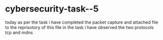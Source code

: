 # cybersecurity-task--5
today as per the task i have completed the packet capture and attached file to the reprisotory of this file 
in the task i have observed the two protocols tcp and mdns
